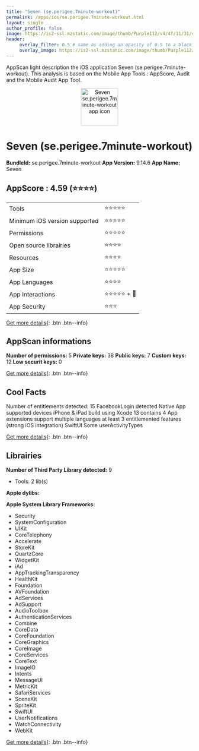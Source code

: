 ```yaml
---
title: "Seven (se.perigee.7minute-workout)"
permalink: /apps/ios/se.perigee.7minute-workout.html
layout: single
author_profile: false
image: https://is2-ssl.mzstatic.com/image/thumb/Purple112/v4/4f/11/31/4f113143-2237-6790-20c8-e59e9345c120/AppIcon-0-1x_U007emarketing-0-7-0-0-P3-GLES2_U002c0-85-220.png/512x512bb.jpg
header: 
     overlay_filter: 0.5 # same as adding an opacity of 0.5 to a black background
     overlay_image: https://is2-ssl.mzstatic.com/image/thumb/Purple112/v4/4f/11/31/4f113143-2237-6790-20c8-e59e9345c120/AppIcon-0-1x_U007emarketing-0-7-0-0-P3-GLES2_U002c0-85-220.png/512x512bb.jpg
---
```

AppScan light description the iOS application Seven (se.perigee.7minute-workout). This analysis is based on the Mobile App Tools : AppScore, Audit and the Mobile Audit App Tool.

  
  
<div style="text-align: center;"><img src="https://is2-ssl.mzstatic.com/image/thumb/Purple112/v4/4f/11/31/4f113143-2237-6790-20c8-e59e9345c120/AppIcon-0-1x_U007emarketing-0-7-0-0-P3-GLES2_U002c0-85-220.png/512x512bb.jpg" width="100" height="100" alt="Seven se.perigee.7minute-workout app icon"></div>  
  
# Seven (se.perigee.7minute-workout)

**BundleId:** se.perigee.7minute-workout
**App Version:** 9.14.6
**App Name:** Seven


## AppScore : 4.59 (⭐️⭐️⭐️⭐️) 

<table>
<tr><td> Tools </td><td> ⭐️⭐️⭐️⭐️⭐️ </td></tr>
<tr><td> Minimum iOS version supported </td><td> ⭐️⭐️⭐️⭐️⭐️ </td></tr>
<tr><td> Permissions </td><td> ⭐️⭐️⭐️⭐️⭐️ </td></tr>
<tr><td> Open source librairies </td><td> ⭐️⭐️⭐️⭐️ </td></tr>
<tr><td> Resources </td><td> ⭐️⭐️⭐️⭐️ </td></tr>
<tr><td> App Size </td><td> ⭐️⭐️⭐️⭐️⭐️ </td></tr>
<tr><td> App Languages </td><td> ⭐️⭐️⭐️⭐️ </td></tr>
<tr><td> App Interactions </td><td> ⭐️⭐️⭐️⭐️⭐️ + 🌟 </td></tr>
<tr><td> App Security </td><td> ⭐️⭐️⭐️ </td></tr>
</table>

[Get more details](/pricing.html){: .btn .btn--info}  
  
## AppScan informations 

**Number of permissions:** 5
**Private keys:** 38
**Public keys:** 7
**Custom keys:** 12
**Low securit keys:** 0
  
[Get more details](/pricing.html){: .btn .btn--info}

## Cool Facts

Number of entitlements detected: 15
FacebookLogin detected
Native App
supported devices iPhone & iPad
build using Xcode 13
contains 4 App extensions
support multiple languages
at least 3 entitlemented features (strong iOS integration)
SwiftUI
Some userActivityTypes
  
[Get more details](/pricing.html){: .btn .btn--info}

## Librairies 
**Number of Third Party Library detected:** 9
- Tools: 2 lib(s)

**Apple dylibs:**


**Apple System Library Frameworks:**
- Security
- SystemConfiguration
- UIKit
- CoreTelephony
- Accelerate
- StoreKit
- QuartzCore
- WidgetKit
- iAd
- AppTrackingTransparency
- HealthKit
- Foundation
- AVFoundation
- AdServices
- AdSupport
- AudioToolbox
- AuthenticationServices
- Combine
- CoreData
- CoreFoundation
- CoreGraphics
- CoreImage
- CoreServices
- CoreText
- ImageIO
- Intents
- MessageUI
- MetricKit
- SafariServices
- SceneKit
- SpriteKit
- SwiftUI
- UserNotifications
- WatchConnectivity
- WebKit


  
[Get more details](/pricing.html){: .btn .btn--info}

